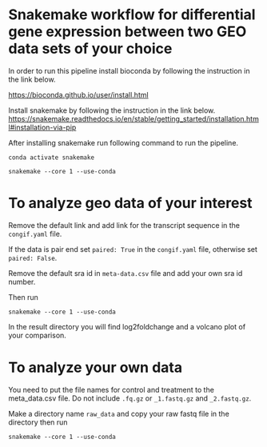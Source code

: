 # Snakemake workflow for differential gene expression between two GEO data sets of your choice

In order to run this pipeline install bioconda by following the instruction in the link below.

https://bioconda.github.io/user/install.html

Install snakemake by following the instruction in the link below.
https://snakemake.readthedocs.io/en/stable/getting_started/installation.html#installation-via-pip

After installing snakemake run following command to run the pipeline. 

```conda activate snakemake```

```snakemake --core 1 --use-conda```

# To analyze geo data of your interest
Remove the default link and add link for the transcript sequence in the ```congif.yaml``` file.

If the data is pair end set ```paired: True``` in the ```congif.yaml``` file, otherwise set ```paired: False```. 

Remove the default sra id in ```meta-data.csv``` file and add your own sra id number.

Then run

```snakemake --core 1 --use-conda```

In the result directory you will find log2foldchange and a volcano plot of your comparison.

# To analyze your own data

You need to put the file names for control and treatment to the meta_data.csv file. Do not include ```.fq.gz``` or ```_1.fastq.gz``` and ```_2.fastq.gz```.

Make a directory name ```raw_data``` and copy your raw fastq file in the directory then run

```snakemake --core 1 --use-conda```

